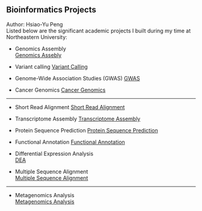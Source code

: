 ## Bioinformatics Projects

Author: Hsiao-Yu Peng  
Listed below are the significant academic projects I built during my time at Northeastern University: <br>

- Genomics Assembly  
  [Genomics Assebly](https://github.com/penghy27/Bioinformatics_Projects/tree/main/GenomeAssembly) <br>

- Variant calling
  [Variant Calling](https://github.com/penghy27/Bioinformatics_Projects/tree/main/VariantCalling)<br>

- Genome-Wide Association Studies (GWAS)
  [GWAS](https://github.com/penghy27/Bioinformatics_Projects/tree/main/GWAS) <br>

- Cancer Genomics
  [Cancer Genomics](https://github.com/penghy27/Bioinformatics_Projects/tree/main/CancerGenomics)<br>

---

- Short Read Alignment
[Short Read Alignment](https://github.com/penghy27/Bioinformatics_Projects/tree/main/ShortReadAlignment) <br>

- Transcriptome Assembly
[Transcriptome Assembly](https://github.com/penghy27/Bioinformatics_Projects/tree/main/TranscriptomeAssembly) <br>

- Protein Sequence Prediction
[Protein Sequence Prediction](https://github.com/penghy27/Bioinformatics_Projects/tree/main/ProteinSequenceAnalysis) <br>

- Functional Annotation
[Functional Annotation](https://github.com/penghy27/Bioinformatics_Projects/tree/main/FunctionalAnnotation) <br>

- Differential Expression Analysis  
  [DEA](https://github.com/penghy27/Bioinformatics_Projects/tree/main/DifferentialExpressionAnalysis)  <br>
  
- Multiple Sequence Alignment  
  [Multiple Sequence Alignment](https://github.com/penghy27/Bioinformatics_Projects/tree/main/MultipleSequenceAlignment)<br>

---
  
- Metagenomics Analysis  
  [Metagenomics Analysis](https://github.com/penghy27/Bioinformatics_Projects/tree/main/MetagenomicsAnalysis) <br>
  

